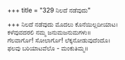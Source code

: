 +++
title = "329 ನಿಲದೆ ನಡೆವುದು"

+++
ನಿಲದೆ ನಡೆವುದು ಮೊದಲು ಕೊನೆಯಿಲ್ಲದೀಯಾಟ।  
ಕಳೆವುವದರಲಿ ನಮ್ಮ ಜನುಮಜನುಮಗಳು॥  
ಗೆಲವಾರ್ಗೊ! ಸೋಲಾರ್ಗೊ! ಲೆಕ್ಕನೋಡುವುದೆಂದೊ।  
ಫಲವು ಬರಿಯಾಟವೆಲೊ - ಮಂಕುತಿಮ್ಮ॥  

